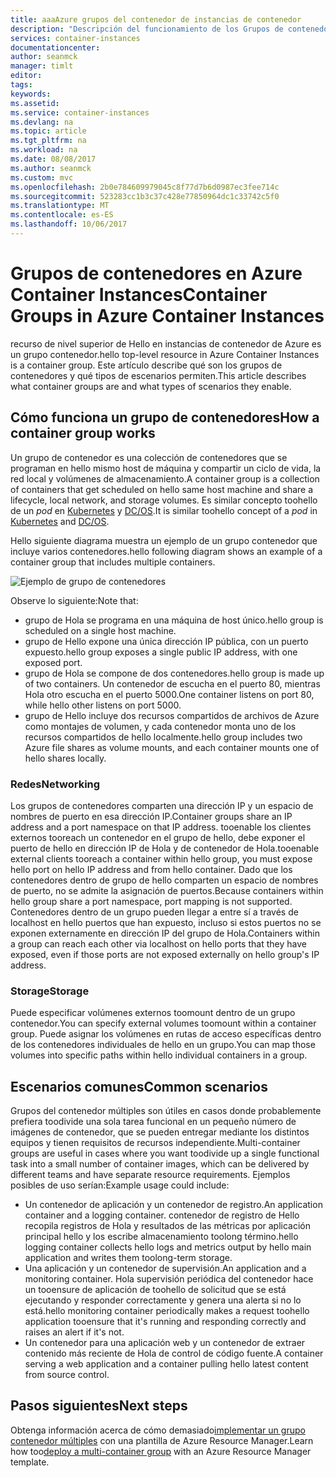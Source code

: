 ```yaml
---
title: aaaAzure grupos del contenedor de instancias de contenedor
description: "Descripción del funcionamiento de los Grupos de contenedores en Azure Container Instances"
services: container-instances
documentationcenter: 
author: seanmck
manager: timlt
editor: 
tags: 
keywords: 
ms.assetid: 
ms.service: container-instances
ms.devlang: na
ms.topic: article
ms.tgt_pltfrm: na
ms.workload: na
ms.date: 08/08/2017
ms.author: seanmck
ms.custom: mvc
ms.openlocfilehash: 2b0e784609979045c8f77d7b6d0987ec3fee714c
ms.sourcegitcommit: 523283cc1b3c37c428e77850964dc1c33742c5f0
ms.translationtype: MT
ms.contentlocale: es-ES
ms.lasthandoff: 10/06/2017
---
```

# <a name="container-groups-in-azure-container-instances"></a><span data-ttu-id="cbf41-103">Grupos de contenedores en Azure Container Instances</span><span class="sxs-lookup"><span data-stu-id="cbf41-103">Container Groups in Azure Container Instances</span></span>

<span data-ttu-id="cbf41-104">recurso de nivel superior de Hello en instancias de contenedor de Azure es un grupo contenedor.</span><span class="sxs-lookup"><span data-stu-id="cbf41-104">hello top-level resource in Azure Container Instances is a container group.</span></span> <span data-ttu-id="cbf41-105">Este artículo describe qué son los grupos de contenedores y qué tipos de escenarios permiten.</span><span class="sxs-lookup"><span data-stu-id="cbf41-105">This article describes what container groups are and what types of scenarios they enable.</span></span>

## <a name="how-a-container-group-works"></a><span data-ttu-id="cbf41-106">Cómo funciona un grupo de contenedores</span><span class="sxs-lookup"><span data-stu-id="cbf41-106">How a container group works</span></span>

<span data-ttu-id="cbf41-107">Un grupo de contenedor es una colección de contenedores que se programan en hello mismo host de máquina y compartir un ciclo de vida, la red local y volúmenes de almacenamiento.</span><span class="sxs-lookup"><span data-stu-id="cbf41-107">A container group is a collection of containers that get scheduled on hello same host machine and share a lifecycle, local network, and storage volumes.</span></span> <span data-ttu-id="cbf41-108">Es similar concepto toohello de un *pod* en [Kubernetes](https://kubernetes.io/docs/concepts/workloads/pods/pod/) y [DC/OS](https://dcos.io/docs/1.9/deploying-services/pods/).</span><span class="sxs-lookup"><span data-stu-id="cbf41-108">It is similar toohello concept of a *pod* in [Kubernetes](https://kubernetes.io/docs/concepts/workloads/pods/pod/) and [DC/OS](https://dcos.io/docs/1.9/deploying-services/pods/).</span></span>

<span data-ttu-id="cbf41-109">Hello siguiente diagrama muestra un ejemplo de un grupo contenedor que incluye varios contenedores.</span><span class="sxs-lookup"><span data-stu-id="cbf41-109">hello following diagram shows an example of a container group that includes multiple containers.</span></span>

![Ejemplo de grupo de contenedores][container-groups-example]

<span data-ttu-id="cbf41-111">Observe lo siguiente:</span><span class="sxs-lookup"><span data-stu-id="cbf41-111">Note that:</span></span>

- <span data-ttu-id="cbf41-112">grupo de Hola se programa en una máquina de host único.</span><span class="sxs-lookup"><span data-stu-id="cbf41-112">hello group is scheduled on a single host machine.</span></span>
- <span data-ttu-id="cbf41-113">grupo de Hello expone una única dirección IP pública, con un puerto expuesto.</span><span class="sxs-lookup"><span data-stu-id="cbf41-113">hello group exposes a single public IP address, with one exposed port.</span></span>
- <span data-ttu-id="cbf41-114">grupo de Hola se compone de dos contenedores.</span><span class="sxs-lookup"><span data-stu-id="cbf41-114">hello group is made up of two containers.</span></span> <span data-ttu-id="cbf41-115">Un contenedor de escucha en el puerto 80, mientras Hola otro escucha en el puerto 5000.</span><span class="sxs-lookup"><span data-stu-id="cbf41-115">One container listens on port 80, while hello other listens on port 5000.</span></span>
- <span data-ttu-id="cbf41-116">grupo de Hello incluye dos recursos compartidos de archivos de Azure como montajes de volumen, y cada contenedor monta uno de los recursos compartidos de hello localmente.</span><span class="sxs-lookup"><span data-stu-id="cbf41-116">hello group includes two Azure file shares as volume mounts, and each container mounts one of hello shares locally.</span></span>

### <a name="networking"></a><span data-ttu-id="cbf41-117">Redes</span><span class="sxs-lookup"><span data-stu-id="cbf41-117">Networking</span></span>

<span data-ttu-id="cbf41-118">Los grupos de contenedores comparten una dirección IP y un espacio de nombres de puerto en esa dirección IP.</span><span class="sxs-lookup"><span data-stu-id="cbf41-118">Container groups share an IP address and a port namespace on that IP address.</span></span> <span data-ttu-id="cbf41-119">tooenable los clientes externos tooreach un contenedor en el grupo de hello, debe exponer el puerto de hello en dirección IP de Hola y de contenedor de Hola.</span><span class="sxs-lookup"><span data-stu-id="cbf41-119">tooenable external clients tooreach a container within hello group, you must expose hello port on hello IP address and from hello container.</span></span> <span data-ttu-id="cbf41-120">Dado que los contenedores dentro de grupo de hello comparten un espacio de nombres de puerto, no se admite la asignación de puertos.</span><span class="sxs-lookup"><span data-stu-id="cbf41-120">Because containers within hello group share a port namespace, port mapping is not supported.</span></span> <span data-ttu-id="cbf41-121">Contenedores dentro de un grupo pueden llegar a entre sí a través de localhost en hello puertos que han expuesto, incluso si estos puertos no se exponen externamente en dirección IP del grupo de Hola.</span><span class="sxs-lookup"><span data-stu-id="cbf41-121">Containers within a group can reach each other via localhost on hello ports that they have exposed, even if those ports are not exposed externally on hello group's IP address.</span></span>

### <a name="storage"></a><span data-ttu-id="cbf41-122">Storage</span><span class="sxs-lookup"><span data-stu-id="cbf41-122">Storage</span></span>

<span data-ttu-id="cbf41-123">Puede especificar volúmenes externos toomount dentro de un grupo contenedor.</span><span class="sxs-lookup"><span data-stu-id="cbf41-123">You can specify external volumes toomount within a container group.</span></span> <span data-ttu-id="cbf41-124">Puede asignar los volúmenes en rutas de acceso específicas dentro de los contenedores individuales de hello en un grupo.</span><span class="sxs-lookup"><span data-stu-id="cbf41-124">You can map those volumes into specific paths within hello individual containers in a group.</span></span>

## <a name="common-scenarios"></a><span data-ttu-id="cbf41-125">Escenarios comunes</span><span class="sxs-lookup"><span data-stu-id="cbf41-125">Common scenarios</span></span>

<span data-ttu-id="cbf41-126">Grupos del contenedor múltiples son útiles en casos donde probablemente prefiera toodivide una sola tarea funcional en un pequeño número de imágenes de contenedor, que se pueden entregar mediante los distintos equipos y tienen requisitos de recursos independiente.</span><span class="sxs-lookup"><span data-stu-id="cbf41-126">Multi-container groups are useful in cases where you want toodivide up a single functional task into a small number of container images, which can be delivered by different teams and have separate resource requirements.</span></span> <span data-ttu-id="cbf41-127">Ejemplos posibles de uso serían:</span><span class="sxs-lookup"><span data-stu-id="cbf41-127">Example usage could include:</span></span>

- <span data-ttu-id="cbf41-128">Un contenedor de aplicación y un contenedor de registro.</span><span class="sxs-lookup"><span data-stu-id="cbf41-128">An application container and a logging container.</span></span> <span data-ttu-id="cbf41-129">contenedor de registro de Hello recopila registros de Hola y resultados de las métricas por aplicación principal hello y los escribe almacenamiento toolong término.</span><span class="sxs-lookup"><span data-stu-id="cbf41-129">hello logging container collects hello logs and metrics output by hello main application and writes them toolong-term storage.</span></span>
- <span data-ttu-id="cbf41-130">Una aplicación y un contenedor de supervisión.</span><span class="sxs-lookup"><span data-stu-id="cbf41-130">An application and a monitoring container.</span></span> <span data-ttu-id="cbf41-131">Hola supervisión periódica del contenedor hace un tooensure de aplicación de toohello de solicitud que se está ejecutando y responder correctamente y genera una alerta si no lo está.</span><span class="sxs-lookup"><span data-stu-id="cbf41-131">hello monitoring container periodically makes a request toohello application tooensure that it's running and responding correctly and raises an alert if it's not.</span></span>
- <span data-ttu-id="cbf41-132">Un contenedor para una aplicación web y un contenedor de extraer contenido más reciente de Hola de control de código fuente.</span><span class="sxs-lookup"><span data-stu-id="cbf41-132">A container serving a web application and a container pulling hello latest content from source control.</span></span>

## <a name="next-steps"></a><span data-ttu-id="cbf41-133">Pasos siguientes</span><span class="sxs-lookup"><span data-stu-id="cbf41-133">Next steps</span></span>

<span data-ttu-id="cbf41-134">Obtenga información acerca de cómo demasiado[implementar un grupo contenedor múltiples](container-instances-multi-container-group.md) con una plantilla de Azure Resource Manager.</span><span class="sxs-lookup"><span data-stu-id="cbf41-134">Learn how too[deploy a multi-container group](container-instances-multi-container-group.md) with an Azure Resource Manager template.</span></span>

<!-- IMAGES -->

[container-groups-example]: ./media/container-instances-container-groups/container-groups-example.png